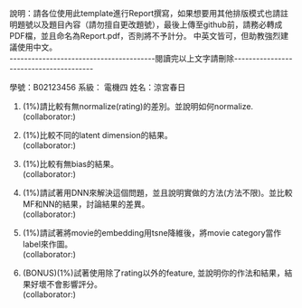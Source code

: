 說明：請各位使用此template進行Report撰寫，如果想要用其他排版模式也請註明題號以及題目內容（請勿擅自更改題號），最後上傳至github前，請務必轉成PDF檔，並且命名為Report.pdf，否則將不予計分。
中英文皆可，但助教強烈建議使用中文。  
----------------------------------------閱讀完以上文字請刪除---------------------------------------  

學號：B02123456  系級： 電機四  姓名：涼宮春日  

1.	(1%)請比較有無normalize(rating)的差別。並說明如何normalize.  
(collaborator:)  


2.	(1%)比較不同的latent dimension的結果。  
(collaborator:)  


3.	(1%)比較有無bias的結果。  
(collaborator:)  


4.	(1%)請試著用DNN來解決這個問題，並且說明實做的方法(方法不限)。並比較MF和NN的結果，討論結果的差異。  
(collaborator:)  


5.	(1%)請試著將movie的embedding用tsne降維後，將movie category當作label來作圖。  
(collaborator:)  


6.	(BONUS)(1%)試著使用除了rating以外的feature, 並說明你的作法和結果，結果好壞不會影響評分。  
(collaborator:)  

